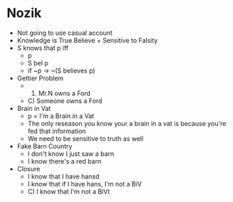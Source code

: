Nozik
=====
- Not going to use casual account
- Knowledge is True Believe + Sensitive to Falsity
- S knows that p iff
  * p
  * S bel p
  * if ~p -> ~(S believes p)
- Gettier Problem 
  * 1) Mr.N owns a Ford
  * C) Someone owns a Ford
- Brain in Vat
  * p = I'm a Brain in a Vat
  * The only reseason you know your a brain in a vat is because you're fed that information
  * We need to be sensitive to truth as well
- Fake Barn Country
  * I don't know I just saw a barn
  * I know there's a red barn 
- Closure
  * I know that I have hansd
  * I know that if I have hans, I'm not a BiV
  * C) I know that I'm not a BiVt
